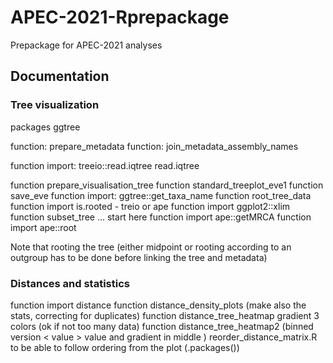 # APEC-2021-Rprepackage
Prepackage for APEC-2021 analyses

## Documentation
### Tree visualization
packages ggtree

function: prepare_metadata 
function: join_metadata_assembly_names

function import: treeio::read.iqtree read.iqtree

function prepare_visualisation_tree
function standard_treeplot_eve1
function save_eve
function import: ggtree::get_taxa_name
function root_tree_data
function import is.rooted - treio or ape
function import ggplot2::xlim
function subset_tree
... start here
function import ape::getMRCA
function import ape::root

Note that rooting the tree (either midpoint or rooting according to an outgroup has to be done before linking the tree and metadata)


### Distances and statistics
function import distance
function distance_density_plots (make also the stats, correcting for duplicates)
function  distance_tree_heatmap gradient 3 colors (ok if not too many data)
function distance_tree_heatmap2 (binned version < value > value and gradient in middle )
reorder_distance_matrix.R to be able to follow ordering from the plot
(.packages())
